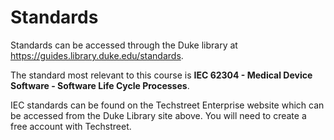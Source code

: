 # Standards

Standards can be accessed through the Duke library at 
<https://guides.library.duke.edu/standards>.

The standard most relevant to this course is 
__IEC 62304 - Medical Device Software - Software Life Cycle Processes__.  

IEC standards can be found on the Techstreet Enterprise website which can be 
accessed from the Duke Library site above.  You will need to create a free 
account with Techstreet.
